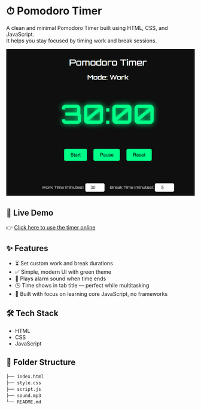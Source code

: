 # ⏱ Pomodoro Timer

A clean and minimal Pomodoro Timer built using HTML, CSS, and JavaScript.  
It helps you stay focused by timing work and break sessions.

![screenshot](https://raw.githubusercontent.com/utkarshjeet/pomodoro/main/image.png)


## 🔗 Live Demo

👉 [Click here to use the timer online](https://utkarshjeet.github.io/Pomodoro/)

## ✨ Features

- ⏳ Set custom work and break durations
- ✅ Simple, modern UI with green theme
- 🔔 Plays alarm sound when time ends
- 🕒 Time shows in tab title — perfect while multitasking
- 🧠 Built with focus on learning core JavaScript, no frameworks

## 🛠 Tech Stack

- HTML
- CSS
- JavaScript

## 📁 Folder Structure

```bash
├── index.html
├── style.css
├── script.js
├── sound.mp3
└── README.md
